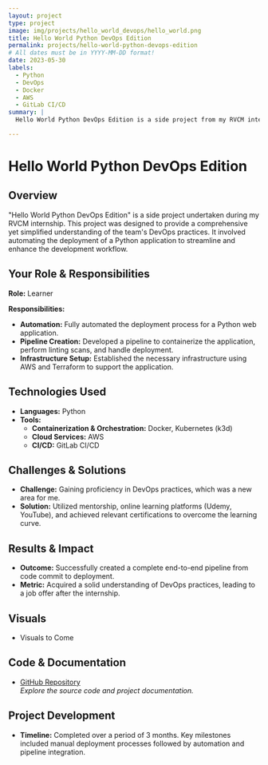 ```yaml
---
layout: project
type: project
image: img/projects/hello_world_devops/hello_world.png
title: Hello World Python DevOps Edition
permalink: projects/hello-world-python-devops-edition
# All dates must be in YYYY-MM-DD format!
date: 2023-05-30
labels:
  - Python
  - DevOps
  - Docker
  - AWS
  - GitLab CI/CD
summary: |
  Hello World Python DevOps Edition is a side project from my RVCM internship designed to provide a comprehensive understanding of DevOps practices.

---
```


# **Hello World Python DevOps Edition**

## Overview
"Hello World Python DevOps Edition" is a side project undertaken during my RVCM internship. This project was designed to provide a comprehensive yet simplified understanding of the team's DevOps practices. It involved automating the deployment of a Python application to streamline and enhance the development workflow.

## Your Role & Responsibilities
**Role:** Learner

**Responsibilities:**
- **Automation:** Fully automated the deployment process for a Python web application.
- **Pipeline Creation:** Developed a pipeline to containerize the application, perform linting scans, and handle deployment.
- **Infrastructure Setup:** Established the necessary infrastructure using AWS and Terraform to support the application.

## Technologies Used
- **Languages:** Python
- **Tools:** 
  - **Containerization & Orchestration:** Docker, Kubernetes (k3d)
  - **Cloud Services:** AWS
  - **CI/CD:** GitLab CI/CD

## Challenges & Solutions
- **Challenge:** Gaining proficiency in DevOps practices, which was a new area for me.
- **Solution:** Utilized mentorship, online learning platforms (Udemy, YouTube), and achieved relevant certifications to overcome the learning curve.

## Results & Impact
- **Outcome:** Successfully created a complete end-to-end pipeline from code commit to deployment.
- **Metric:** Acquired a solid understanding of DevOps practices, leading to a job offer after the internship.

## Visuals
- Visuals to Come
<!--
- ![Pipeline Diagram](URL_to_Screenshot1)  
  *Pipeline architecture and deployment flow.*
- ![Application Screenshot](URL_to_Screenshot2)  
  *Web application interface and functionality.*
-->
## Code & Documentation
- [GitHub Repository](URL_to_GitHub_Repository)  
  *Explore the source code and project documentation.*

## Project Development
- **Timeline:** Completed over a period of 3 months. Key milestones included manual deployment processes followed by automation and pipeline integration.